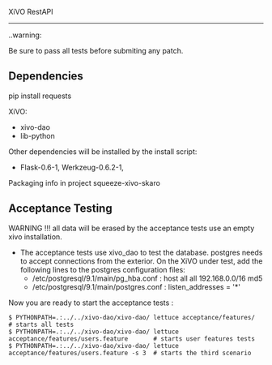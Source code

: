 XiVO RestAPI
************

 ..warning:
 
   Be sure to pass all tests before submiting any patch.


Dependencies 
------------

pip install requests

XiVO:
- xivo-dao
- lib-python

Other dependencies will be installed by the install script:
- Flask-0.6-1, Werkzeug-0.6.2-1, 

Packaging info in project squeeze-xivo-skaro


Acceptance Testing
------------------

WARNING !!! all data will be erased by the acceptance tests use an empty xivo installation.

- The acceptance tests use xivo_dao to test the database. postgres needs to accept connections from the exterior.
  On the XiVO under test, add the following lines to the postgres configuration files:
    - /etc/postgresql/9.1/main/pg_hba.conf : host    all             all             192.168.0.0/16          md5
    - /etc/postgresql/9.1/main/postgres.conf : listen_addresses = '*'

Now you are ready to start the acceptance tests :

    $ PYTHONPATH=.:../../xivo-dao/xivo-dao/ lettuce acceptance/features/                    # starts all tests 
    $ PYTHONPATH=.:../../xivo-dao/xivo-dao/ lettuce acceptance/features/users.feature       # starts user features tests
    $ PYTHONPATH=.:../../xivo-dao/xivo-dao/ lettuce acceptance/features/users.feature -s 3  # starts the third scenario
